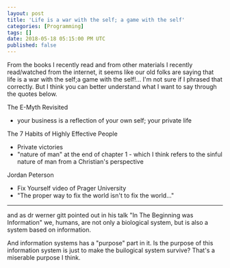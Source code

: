 ```yaml
---
layout: post
title: 'Life is a war with the self; a game with the self'
categories: [Programming]
tags: []
date: 2018-05-18 05:15:00 PM UTC
published: false
---
```


<!-- May 17, 2018 01:15:00 AM Philippine Time -->

From the books I recently read and from other materials I recently read/watched from the internet, it seems like our old folks are saying that life is a war with the self;a game with the self!... I'm not sure if I phrased that correctly. But I think you can better understand what I want to say through the quotes below.


<!--more-->


The E-Myth Revisited
 - your business is a reflection of your own self; your private life

The 7 Habits of Highly Effective People
 - Private victories
 - "nature of man" at the end of chapter 1 - which I think refers to the sinful nature of man from a Christian's perspective

Jordan Peterson
 - Fix Yourself video of Prager University
 - "The proper way to fix the world isn't to fix the world..."




-----





and as dr werner gitt pointed out in his talk "In The Beginning was Information" we, humans, are not only a biological system, but is also a system based on information.

And information systems has a "purpose" part in it. Is the purpose of this information system is just to make the builogical system survive? That's a miserable purpose I think.